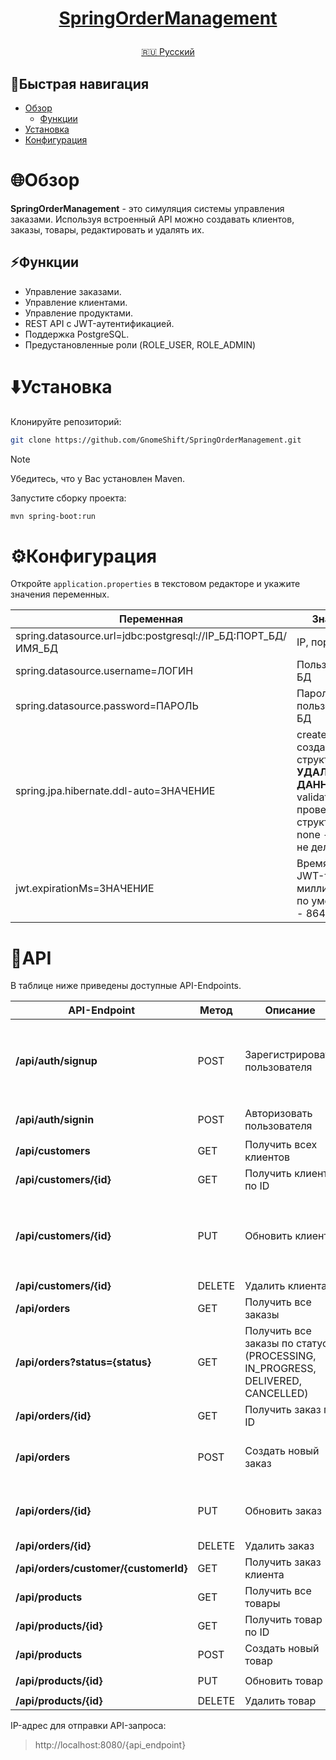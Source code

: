 <h1>
<p align="center">
<a href="https://github.com/GnomeShift/SpringOrderManagement" target="_blank" rel="noopener noreferrer">SpringOrderManagement</a>
</p>
</h1>

<p align="center">
  <a href="README.md">🇷🇺 Русский</a>
</p>

## 🚀Быстрая навигация
* [Обзор](#обзор)
    * [Функции](#функции)
* [Установка](#установка)
* [Конфигурация](#конфигурация)

# 🌐Обзор
**SpringOrderManagement** - это симуляция системы управления заказами. Используя встроенный API можно создавать клиентов, заказы, товары, редактировать и удалять их.

## ⚡Функции
* Управление заказами.
* Управление клиентами.
* Управление продуктами.
* REST API с JWT-аутентификацией.
* Поддержка PostgreSQL.
* Предустановленные роли (ROLE_USER, ROLE_ADMIN)

# ⬇️Установка
Клонируйте репозиторий:
```bash
git clone https://github.com/GnomeShift/SpringOrderManagement.git
```
> [!NOTE]
> Убедитесь, что у Вас установлен Maven.

Запустите сборку проекта:
```bash
mvn spring-boot:run
```

# ⚙️Конфигурация
Откройте `application.properties` в текстовом редакторе и укажите значения переменных.

| Переменная                                                   | Значение                                                                                                              |
|--------------------------------------------------------------|-----------------------------------------------------------------------------------------------------------------------|
| spring.datasource.url=jdbc:postgresql://IP_БД:ПОРТ_БД/ИМЯ_БД | IP, порт, имя БД                                                                                                      |
| spring.datasource.username=ЛОГИН                             | Пользователь БД                                                                                                       |
| spring.datasource.password=ПАРОЛЬ                            | Пароль пользователя БД                                                                                                |
| spring.jpa.hibernate.ddl-auto=ЗНАЧЕНИЕ                       | create - создает структуру БД, **УДАЛИТ ВСЕ ДАННЫЕ**; validate - проверяет структуру БД; none - ничего не делать с БД |
| jwt.expirationMs=ЗНАЧЕНИЕ                                    | Время жизни JWT-токена в миллисекундах, по умолчанию - 86400000                                                       |

# 📡API
В таблице ниже приведены доступные API-Endpoints.

| API-Endpoint                          | Метод  | Описание                                                                       | Тело запроса                                                                                                                                                                          |
|---------------------------------------|--------|--------------------------------------------------------------------------------|---------------------------------------------------------------------------------------------------------------------------------------------------------------------------------------|
| **/api/auth/signup**                  | POST   | Зарегистрировать пользователя                                                  | `{ "name": "NAME", "surname": "SURNAME", "age": 18-99, "phone": "+7(123)456-78-90", "email": "mail@example.com", "password": "PASSWORD", "role": "USER/ADMIN" }`                      |
| **/api/auth/signin**                  | POST   | Авторизовать пользователя                                                      | ` { "email": "mail@example.com", "password": "PASSWORD" } `                                                                                                                           |
| **/api/customers**                    | GET    | Получить всех клиентов                                                         | -                                                                                                                                                                                     |
| **/api/customers/{id}**               | GET    | Получить клиента по ID                                                         | -                                                                                                                                                                                     |
| **/api/customers/{id}**               | PUT    | Обновить клиента                                                               | `{ "name": "NAME UPDATED", "surname": "SURNAME UPDATED", "age": 18, "phone": "+7(123)456-78-90", email": "mail.updated@example.com", "password": "PASSWORD", "role": "USER/ADMIN"  }` |
| **/api/customers/{id}**               | DELETE | Удалить клиента                                                                | -                                                                                                                                                                                     |
| **/api/orders**                       | GET    | Получить все заказы                                                            | -                                                                                                                                                                                     |
| **/api/orders?status={status}**       | GET    | Получить все заказы по статусу (PROCESSING, IN_PROGRESS, DELIVERED, CANCELLED) | -                                                                                                                                                                                     |
| **/api/orders/{id}**                  | GET    | Получить заказ по ID                                                           | -                                                                                                                                                                                     |
| **/api/orders**                       | POST   | Создать новый заказ                                                            | `{ "customer": { "id": 1 }, "orderDate": "2023-10-27", "status": "PROCESSING", "products": [ { "id": 1 }, { "id": 2 } ] }`                                                            |
| **/api/orders/{id}**                  | PUT    | Обновить заказ                                                                 | `{ "customer": { "id": 1 }, "orderDate": "2023-10-27", "status": "DELIVERED", "products": [ { "id": 2 }, { "id": 3 } ] }`                                                             |
| **/api/orders/{id}**                  | DELETE | Удалить заказ                                                                  | -                                                                                                                                                                                     |
| **/api/orders/customer/{customerId}** | GET    | Получить заказ клиента                                                         | -                                                                                                                                                                                     |
| **/api/products**                     | GET    | Получить все товары                                                            | -                                                                                                                                                                                     |
| **/api/products/{id}**                | GET    | Получить товар по ID                                                           | -                                                                                                                                                                                     |
| **/api/products**                     | POST   | Создать новый товар                                                            | `{ "name": "Product C", "price": 30.00 }`                                                                                                                                             |
| **/api/products/{id}**                | PUT    | Обновить товар                                                                 | `{ "name": "Product C Updated", "price": 35.00 }`                                                                                                                                     |
| **/api/products/{id}**                | DELETE | Удалить товар                                                                  | -                                                                                                                                                                                     |

IP-адрес для отправки API-запроса:
> http://localhost:8080/{api_endpoint}
